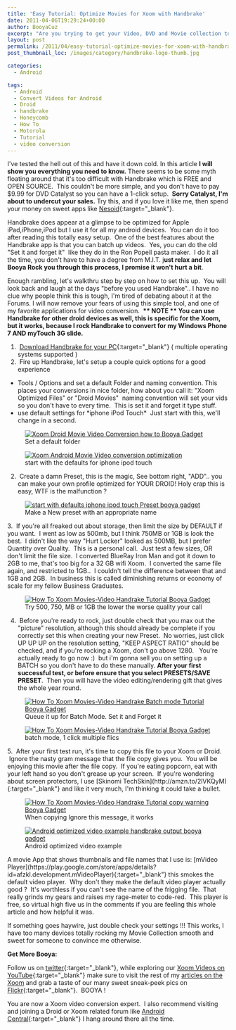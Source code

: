 ```yaml
---
title: 'Easy Tutorial: Optimize Movies for Xoom with Handbrake'
date: 2011-04-06T19:29:24+00:00
author: BooyaCuz
excerpt: "Are you trying to get your Video, DVD and Movie collection to play on your Android ? I've already done all the work for you and it is fairly simple."
layout: post
permalink: /2011/04/easy-tutorial-optimize-movies-for-xoom-with-handbrake.html
post_thumbnail_loc: /images/category/handbrake-logo-thumb.jpg

categories:
  - Android

tags:
  - Android
  - Convert Videos for Android
  - Droid
  - handbrake
  - Honeycomb
  - How To
  - Motorola
  - Tutorial
  - video conversion
---
```

I've tested the hell out of this and have it down cold. In this article **I will show you everything you need to know.** There seems to be some myth floating around that it's too difficult with Handbrake which is FREE and OPEN SOURCE.  This couldn't be more simple, and you don't have to pay $9.99 for DVD Catalyst so you can have a 1-click setup.  **Sorry Catalyst, I'm about to undercut your sales.** Try this, and if you love it like me, then spend your money on sweet apps like [Nesoid](/2011/04/best-xoom-apps-play-nintendo-on-xoom-or-android-with-wii-remote.html){:target="_blank"}.

Handbrake does appear at a glimpse to be optimized for Apple iPad,iPhone,iPod but I use it for all my android devices.  You can do it too after reading this totally easy setup.  One of the best features about the Handbrake app is that you can batch up videos.  Yes, you can do the old "Set it and forget it"  like they do in the Ron Popeil pasta maker.  I do it all the time, you don't have to have a degree from M.I.T. j**ust relax and let Booya Rock you through this process, I promise it won't hurt a bit**.

Enough rambling, let's walkthru step by step on how to set this up.  You will look back and laugh at the days "before you used Handbrake".. I have no clue why people think this is tough, I'm tired of debating about it at the Forums. I will now remove your fears of using this simple tool, and one of my favorite applications for video conversion.  **\*\* NOTE \*\* You can use Handbrake for other droid devices as well, this is specific for the Xoom, but it works, because I rock Handbrake to convert for my Windows Phone 7 AND myTouch 3G slide.**

1.  [Download Handbrake for your PC](https://handbrake.fr/downloads.php){:target="_blank"} ( multiple operating systems supported )
2.  Fire up Handbrake, let's setup a couple quick options for a good experience

* Tools / Options and set a default Folder and naming convention. This places your conversions in nice folder, how about you call it: "Xoom Optimized Files" or "Droid Movies"  naming convention will set your vids so you don't have to every time.  This is set it and forget it type stuff.
* use default settings for \*iphone iPod Touch\*  Just start with this, we'll change in a second.

<figure>
	<a href="{{ site.cdn-url }}/wp-content/uploads/2011/04/Quick-Options-for-Best-Experience.jpg">
    <img src="{{ site.cdn-url }}/wp-content/uploads/2011/04/Quick-Options-for-Best-Experience.jpg" 
         alt="Xoom Droid Movie Video Conversion how to Booya Gadget" title="Set a default folder"></a>
	<figcaption>Set a default folder</figcaption>
</figure>
<figure>
	<a href="{{ site.cdn-url }}/wp-content/uploads/2011/04/1-Select-Source-file-iphone-iPod-Touch1.jpg">
    <img src="{{ site.cdn-url }}/wp-content/uploads/2011/04/1-Select-Source-file-iphone-iPod-Touch1-640.jpg" 
         alt="Xoom Android Movie Video conversion optimization" title="start with the defaults for iphone ipod touch"></a>
	<figcaption>start with the defaults for iphone ipod touch</figcaption>
</figure>

2.  Create a damn Preset, this is the magic, See bottom right, "ADD".. you can make your own profile optimized for YOUR DROID! Holy crap this is easy, WTF is the malfunction ?
<figure>
	<a href="{{ site.cdn-url }}/wp-content/uploads/2011/04/2-Create-a-Preset-for-simlicity.jpg">
    <img src="{{ site.cdn-url }}/wp-content/uploads/2011/04/2-Create-a-Preset-for-simlicity.jpg" 
         alt="start with defaults iphone ipod touch Preset booya gadget" title="Make a New preset"></a>
	<figcaption>Make a New preset with an appropriate name</figcaption>
</figure>
3.  If you're all freaked out about storage, then limit the size by DEFAULT if you want.  I went as low as 500mb, but I think 750MB or 1GB is look the best.  I didn't like the way "Hurt Locker" looked as 500MB, but I prefer Quantity over Quality.  This is a personal call.  Just test a few sizes, OR don't limit the file size.  I converted BlueRay Iron Man and got it down to 2GB to me, that's too big for a 32 GB wifi Xoom.  I converted the same file again, and restricted to 1GB..  I couldn't tell the difference between that and 1GB and 2GB.  In business this is called diminishing returns or economy of scale for my fellow Business Graduates.
<figure>
	<a href="{{ site.cdn-url }}/wp-content/uploads/2011/04/3-mp4-container-limit-file-size.jpg">
    <img src="{{ site.cdn-url }}/wp-content/uploads/2011/04/3-mp4-container-limit-file-size-640.jpg" 
         alt="How To Xoom Movies-Video Handrake Tutorial Booya Gadget" title="Try 500, 750, MB or 1GB the lower the worse quality your call"></a>
	<figcaption>Try 500, 750, MB or 1GB the lower the worse quality your call</figcaption>
</figure>

4.  Before you're ready to rock, just double check that you max out the "picture" resolution, although this should already be complete if you correctly set this when creating your new Preset.  No worries, just click UP UP UP on the resolution setting, "KEEP ASPECT RATIO" should be checked, and if you're rocking a Xoom, don't go above 1280.   You're actually ready to go now :)  but i'm gonna sell you on setting up a BATCH so you don't have to do these manually.  **After your first successful test, or before ensure that you select PRESETS/SAVE PRESET**.  Then you will have the video editing/rendering gift that gives the whole year round.

<figure>
	<a href="{{ site.cdn-url }}/wp-content/uploads/2011/04/4-Add-to-Queue-for-batch.jpg">
    <img src="{{ site.cdn-url }}/wp-content/uploads/2011/04/4-Add-to-Queue-for-batch-640.jpg" 
         alt="How To Xoom Movies-Video Handrake Batch mode Tutorial Booya Gadget" title="Queue it up for Batch Mode. Set it and Forget it"></a>
	<figcaption>Queue it up for Batch Mode. Set it and Forget it</figcaption>
</figure>

<figure>
	<a href="{{ site.cdn-url }}/wp-content/uploads/2011/04/5-Queue-in-Progress.jpg">
    <img src="{{ site.cdn-url }}/wp-content/uploads/2011/04/5-Queue-in-Progress-640.jpg" 
         alt="How To Xoom Movies-Video Handrake Tutorial Booya Gadget" title="batch mode, 1 click multiple flics"></a>
	<figcaption>batch mode, 1 click multiple flics</figcaption>
</figure>
5.  After your first test run, it's time to copy this file to your Xoom or Droid.  Ignore the nasty gram message that the file copy gives you.  You will be enjoying this movie after the file copy.  If you're eating popcorn, eat with your left hand so you don't grease up your screen.  If you're wondering about screen protectors, I use [Skinomi TechSkin](http://amzn.to/2lVKQyM){:target="_blank"} and like it very much, I'm thinking it could take a bullet.
<figure>
	<a href="{{ site.cdn-url }}/wp-content/uploads/2011/04/6_Ignore-error-message.jpg">
    <img src="{{ site.cdn-url }}/wp-content/uploads/2011/04/6_Ignore-error-message.jpg" 
         alt="How To Xoom Movies-Video Handrake Tutorial copy warning Booya Gadget" title="When copying Ignore this message, it works"></a>
	<figcaption>When copying Ignore this message, it works</figcaption>
</figure>

<figure>
	<a href="{{ site.cdn-url }}/wp-content/uploads/2011/04/Xoom-Movie-Player-mVideo-Frebie-demo.jpg">
    <img src="{{ site.cdn-url }}/wp-content/uploads/2011/04/Xoom-Movie-Player-mVideo-Frebie-demo-640.jpg" 
         alt="Android optimized video example handbrake output booya gadget" title="Android optimized video example"></a>
	<figcaption>Android optimized video example</figcaption>
</figure>
A movie App that shows thumbnails and file names that I use is: [mVideo Player](https://play.google.com/store/apps/details?id=afzkl.development.mVideoPlayer){:target="_blank"} this smokes the default video player.  Why don't they make the default video player actually good ?  It's worthless if you can't see the name of the frigging file.  That really grinds my gears and raises my rage-meter to code-red.  This player is free, so virtual high five us in the comments if you are feeling this whole article and how helpful it was.

If something goes haywire, just double check your settings !!! This works, I have too many devices totally rocking my Movie Collection smooth and sweet for someone to convince me otherwise.

**Get More Booya:**

Follow us on [twitter](http://www.twitter.com/BooyaGadget){:target="_blank"}, while exploring our [Xoom Videos on YouTube](https://www.youtube.com/playlist?list=PL3744BA957F27A19B){:target="_blank"} make sure to visit the rest of my [articles on the Xoom](/category/xoom-tablets) and grab a taste of our many sweet sneak-peek pics on [Flickr](https://www.flickr.com/photos/booyagadget/collections){:target="_blank"}.  BOOYA !

You are now a Xoom video conversion expert.  I also recommend visiting and joining a Droid or Xoom related forum like [Android Central](https://forums.androidcentral.com/){:target="_blank"} I hang around there all the time.